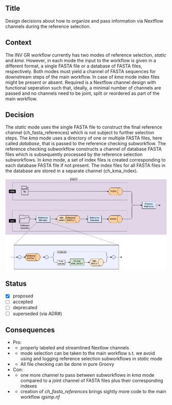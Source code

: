 ## Title
Design decisions about how to organize and pass information via Nextflow channels during the reference selection.

## Context
The INV GR workflow currently has two modes of reference selection, _static_ and _kma_.
However, in each mode the input to the workflow is given in a different format, a single FASTA file or a database of FASTA files, respectively.
Both modes must yield a channel of FASTA sequences for downstream steps of the main workflow.
In case of _kma_ mode index files might be present or absent.
Required is a Nextflow channel design with functional seperation such that, ideally, a minimal number of channels are passed and no channels need to be joint, split or reordered as part of the main workflow.

## Decision
The _static_ mode uses the single FASTA file to construct the final reference channel (ch_fasta_references) which is not subject to further selection steps.
The _kma_ mode uses a directory of one or multiple FASTA files, here called _database_, that is passed to the reference checking subworkflow.
The reference checking subworkflow constructs a channel of database FASTA files which is subsequently processed by the reference selection subworkflows.
In _kma_ mode, a set of index files is created corresponding to each database FASTA file if not present.
The index files for all FASTA files in the database are stored in a separate channel (ch_kma_index).

![ReferenceSelectionNextflowChannels](docs/images/ref_selection_channels.png)

## Status
- [x] proposed
- [ ] accepted
- [ ] deprecated
- [ ] superseded (via ADR#)

## Consequences
- Pro:
- - properly labeled and streamlined Nextlow channels
- - mode selection can be taken to the main workflow s.t. we avoid using and logging reference selection subworkflows in _static_ mode
- - All file checking can be done in pure Groovy
- Con:
- - one more channel to pass between subworkflows in _kma_ mode compared to a joint channel of FASTA files plus their corresponding indexes
- - creation of _ch_fasta_references_ brings sightly more code to the main workflow _igsmp.nf_
